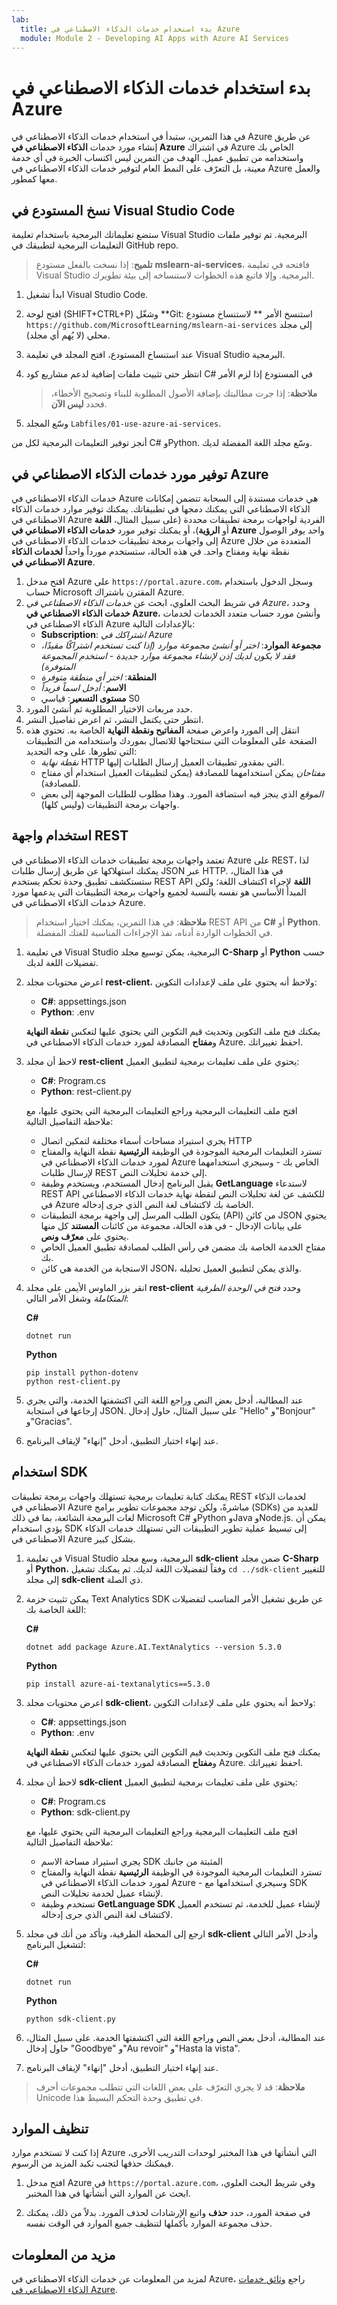 ```yaml
---
lab:
  title: بدء استخدام خدمات الذكاء الاصطناعي في Azure
  module: Module 2 - Developing AI Apps with Azure AI Services
---
```


# بدء استخدام خدمات الذكاء الاصطناعي في Azure

في هذا التمرين، ستبدأ في استخدام خدمات الذكاء الاصطناعي في Azure عن طريق إنشاء مورد خدمات **الذكاء الاصطناعي في Azure** في اشتراك Azure الخاص بك واستخدامه من تطبيق عميل. الهدف من التمرين ليس اكتساب الخبرة في أي خدمة معينة، بل التعرّف على النمط العام لتوفير خدمات الذكاء الاصطناعي في Azure والعمل معها كمطور.

## نسخ المستودع في Visual Studio Code

ستضع تعليماتك البرمجية باستخدام تعليمة Visual Studio البرمجية. تم توفير ملفات التعليمات البرمجية لتطبيقك في GitHub repo.

> **تلميح**: إذا نسخت بالفعل مستودع **mslearn-ai-services**، فافتحه في تعليمة Visual Studio البرمجية. وإلا فاتبع هذه الخطوات لاستنساخه إلى بيئة تطويرك.

1. ابدأ تشغيل Visual Studio Code.
2. افتح لوحة (SHIFT+CTRL+P) وشغّل **Git: استنسخ الأمر ** لاستنساخ مستودع `https://github.com/MicrosoftLearning/mslearn-ai-services` إلى مجلد محلي (لا يُهم أي مجلد).
3. عند استنساخ المستودع، افتح المجلد في تعليمة Visual Studio البرمجية.
4. انتظر حتى تثبيت ملفات إضافية لدعم مشاريع كود C# في المستودع إذا لزم الأمر

    > **ملاحظة**: إذا جرت مطالبتك بإضافة الأصول المطلوبة للبناء وتصحيح الأخطاء، فحدد **ليس الآن**.

5. وسّع المجلد `Labfiles/01-use-azure-ai-services`.

أنجز توفير التعليمات البرمجية لكل من C# وPython. وسّع مجلد اللغة المفضلة لديك.

## توفير مورد خدمات الذكاء الاصطناعي في Azure

خدمات الذكاء الاصطناعي في Azure هي خدمات مستندة إلى السحابة تتضمن إمكانات الذكاء الاصطناعي التي يمكنك دمجها في تطبيقاتك. يمكنك توفير موارد خدمات الذكاء الاصطناعي في Azure الفردية لواجهات برمجة تطبيقات محددة (على سبيل المثال، **اللغة** أو **الرؤية**)، أو يمكنك توفير مورد **خدمات الذكاء الاصطناعي في Azure** واحد يوفر الوصول إلى واجهات برمجة تطبيقات خدمات الذكاء الاصطناعي في Azure المتعددة من خلال نقطة نهاية ومفتاح واحد. في هذه الحالة، ستستخدم مورداً واحداً **لخدمات الذكاء الاصطناعي في Azure**.

1. افتح مدخل Azure على `https://portal.azure.com`، وسجل الدخول باستخدام حساب Microsoft المقترن باشتراك Azure.
2. في شريط البحث العلوي، ابحث عن *خدمات الذكاء الاصطناعي في Azure*، وحدد **خدمات الذكاء الاصطناعي في Azure**، وأنشئ مورد حساب متعدد الخدمات لخدمات الذكاء الاصطناعي في Azure بالإعدادات التالية:
    - **Subscription**: *اشتراكك في Azure*
    - **مجموعة الموارد**: *اختر أو أنشئ مجموعة موارد (إذا كنت تستخدم اشتراكًا مقيدًا، فقد لا يكون لديك إذن لإنشاء مجموعة موارد جديدة - استخدم المجموعة المتوفرة)*
    - **المنطقة**: *اختر أي منطقة متوفرة*
    - **الاسم**: *أدخل اسماً فريداً*
    - **مستوى التسعير**: قياسي S0
3. حدد مربعات الاختيار المطلوبة ثم أنشئ المورد.
4. انتظر حتى يكتمل النشر، ثم اعرض تفاصيل النشر.
5. انتقل إلى المورد واعرض صفحة **المفاتيح ونقطة النهاية** الخاصة به. تحتوي هذه الصفحة على المعلومات التي ستحتاجها للاتصال بموردك واستخدامه من التطبيقات التي تطورها. على وجه التحديد:
    - *نقطة نهاية* HTTP التي بمقدور تطبيقات العميل إرسال الطلبات إليها.
    - *مفتاحان* يمكن استخدامهما للمصادقة (يمكن لتطبيقات العميل استخدام أي مفتاح للمصادقة).
    - *الموقع* الذي ينجز فيه استضافة المورد. وهذا مطلوب للطلبات الموجهة إلى بعض واجهات برمجة التطبيقات (وليس كلها).

## استخدام واجهة REST

تعتمد واجهات برمجة تطبيقات خدمات الذكاء الاصطناعي في Azure على REST، لذا يمكنك استهلاكها عن طريق إرسال طلبات JSON عبر HTTP. في هذا المثال، ستستكشف تطبيق وحدة تحكم يستخدم REST API **اللغة** لإجراء اكتشاف اللغة؛ ولكن المبدأ الأساسي هو نفسه بالنسبة لجميع واجهات برمجة التطبيقات التي يدعمها مورد خدمات الذكاء الاصطناعي في Azure.

> **ملاحظة**: في هذا التمرين، يمكنك اختيار استخدام REST API من **C#** أو **Python**. في الخطوات الواردة أدناه، نفذ الإجراءات المناسبة للغتك المفضلة.

1. في تعليمة Visual Studio البرمجية، يمكن توسيع مجلد **C-Sharp** أو **Python** حسب تفضيلات اللغة لديك.
2. اعرض محتويات مجلد **rest-client**، ولاحظ أنه يحتوي على ملف لإعدادات التكوين:

    - **C#**: appsettings.json
    - **Python**: .env

    يمكنك فتح ملف التكوين وتحديث قيم التكوين التي يحتوي عليها لتعكس **نقطة النهاية** و**مفتاح** المصادقة لمورد خدمات الذكاء الاصطناعي في Azure. احفظ تغييراتك.

3. لاحظ أن مجلد **rest-client** يحتوي على ملف تعليمات برمجية لتطبيق العميل:

    - **C#**: Program.cs
    - **Python**: rest-client.py

    افتح ملف التعليمات البرمجية وراجع التعليمات البرمجية التي يحتوي عليها، مع ملاحظة التفاصيل التالية:
    - يجري استيراد مساحات أسماء مختلفة لتمكين اتصال HTTP
    - تسترد التعليمات البرمجية الموجودة في الوظيفة **الرئيسية** نقطة النهاية والمفتاح لمورد خدمات الذكاء الاصطناعي في Azure الخاص بك - وسيجري استخدامهما لإرسال طلبات REST إلى خدمة تحليلات النص.
    - يقبل البرنامج إدخال المستخدم، ويستخدم وظيفة **GetLanguage** لاستدعاء REST API للكشف عن لغة تحليلات النص لنقطة نهاية خدمات الذكاء الاصطناعي في Azure الخاصة بك لاكتشاف لغة النص الذي جرى إدخاله.
    - يتكون الطلب المرسل إلى واجهة برمجة التطبيقات (API) من كائن JSON يحتوي على بيانات الإدخال - في هذه الحالة، مجموعة من كائنات **المستند** كل منها يحتوي على **معرّف** **ونص**.
    - مفتاح الخدمة الخاصة بك مضمن في رأس الطلب لمصادقة تطبيق العميل الخاص بك.
    - الاستجابة من الخدمة هي كائن JSON، والذي يمكن لتطبيق العميل تحليله.

4. انقر بزر الماوس الأيمن على مجلد **rest-client** وحدد *فتح في الوحدة الطرفية المتكاملة* وشغل الأمر التالي:

    **C#**

    ```
    dotnet run
    ```

    **Python**

    ```
    pip install python-dotenv
    python rest-client.py
    ```

5. عند المطالبة، أدخل بعض النص وراجع اللغة التي اكتشفتها الخدمة، والتي يجري إرجاعها في استجابة JSON. على سبيل المثال، حاول إدخال "Hello" و"Bonjour" و"Gracias".
6. عند إنهاء اختبار التطبيق، أدخل "إنهاء" لإيقاف البرنامج.

## استخدام SDK

يمكنك كتابة تعليمات برمجية تستهلك واجهات برمجة تطبيقات REST لخدمات الذكاء الاصطناعي في Azure مباشرةً، ولكن توجد مجموعات تطوير برامج (SDKs) للعديد من لغات البرمجة الشائعة، بما في ذلك Microsoft C# وPython وJava وNode.js. يمكن أن يؤدي استخدام SDK إلى تبسيط عملية تطوير التطبيقات التي تستهلك خدمات الذكاء الاصطناعي في Azure بشكل كبير.

1. في تعليمة Visual Studio البرمجية، وسع مجلد **sdk-client** ضمن مجلد **C-Sharp** أو **Python**، وفقاً لتفضيلات اللغة لديك. ثم يمكنك تشغيل `cd ../sdk-client` للتغيير إلى مجلد **sdk-client** ذي الصلة.

2. يمكن تثبيت حزمة Text Analytics SDK عن طريق تشغيل الأمر المناسب لتفضيلات اللغة الخاصة بك:

    **C#**

    ```
    dotnet add package Azure.AI.TextAnalytics --version 5.3.0
    ```

    **Python**

    ```
    pip install azure-ai-textanalytics==5.3.0
    ```

3. اعرض محتويات مجلد **sdk-client**، ولاحظ أنه يحتوي على ملف لإعدادات التكوين:

    - **C#**: appsettings.json
    - **Python**: .env

    يمكنك فتح ملف التكوين وتحديث قيم التكوين التي يحتوي عليها لتعكس **نقطة النهاية** و**مفتاح** المصادقة لمورد خدمات الذكاء الاصطناعي في Azure. احفظ تغييراتك.
    
4. لاحظ أن مجلد **sdk-client** يحتوي على ملف تعليمات برمجية لتطبيق العميل:

    - **C#**: Program.cs
    - **Python**: sdk-client.py

    افتح ملف التعليمات البرمجية وراجع التعليمات البرمجية التي يحتوي عليها، مع ملاحظة التفاصيل التالية:
    - يجري استيراد مساحة الاسم SDK المثبتة من جانبك
    - تسترد التعليمات البرمجية الموجودة في الوظيفة **الرئيسية** نقطة النهاية والمفتاح لمورد خدمات الذكاء الاصطناعي في Azure - وسيجري استخدامها مع SDK لإنشاء عميل لخدمة تحليلات النص.
    - تستخدم وظيفة **GetLanguage SDK** لإنشاء عميل للخدمة، ثم تستخدم العميل لاكتشاف لغة النص الذي جرى إدخاله.

5. ارجع إلى المحطة الطرفية، وتأكد من أنك في مجلد **sdk-client** وأدخل الأمر التالي لتشغيل البرنامج:

    **C#**

    ```
    dotnet run
    ```

    **Python**

    ```
    python sdk-client.py
    ```

6. عند المطالبة، أدخل بعض النص وراجع اللغة التي اكتشفتها الخدمة. على سبيل المثال، حاول إدخال "Goodbye" و"Au revoir" و"Hasta la vista".
7. عند إنهاء اختبار التطبيق، أدخل "إنهاء" لإيقاف البرنامج.

> **ملاحظة**: قد لا يجري التعرّف على بعض اللغات التي تتطلب مجموعات أحرف Unicode في تطبيق وحدة التحكم البسيط هذا.

## تنظيف الموارد

إذا كنت لا تستخدم موارد Azure التي أنشأتها في هذا المختبر لوحدات التدريب الأخرى، فيمكنك حذفها لتجنب تكبد المزيد من الرسوم.

1. افتح مدخل Azure في `https://portal.azure.com`، وفي شريط البحث العلوي، ابحث عن الموارد التي أنشأتها في هذا المختبر.

2. في صفحة المورد، حدد **حذف** واتبع الإرشادات لحذف المورد. بدلاً من ذلك، يمكنك حذف مجموعة الموارد بأكملها لتنظيف جميع الموارد في الوقت نفسه.

## مزيد من المعلومات

لمزيد من المعلومات عن خدمات الذكاء الاصطناعي في Azure، راجع [وثائق خدمات الذكاء الاصطناعي في Azure](https://docs.microsoft.com/azure/ai-services/what-are-ai-services).